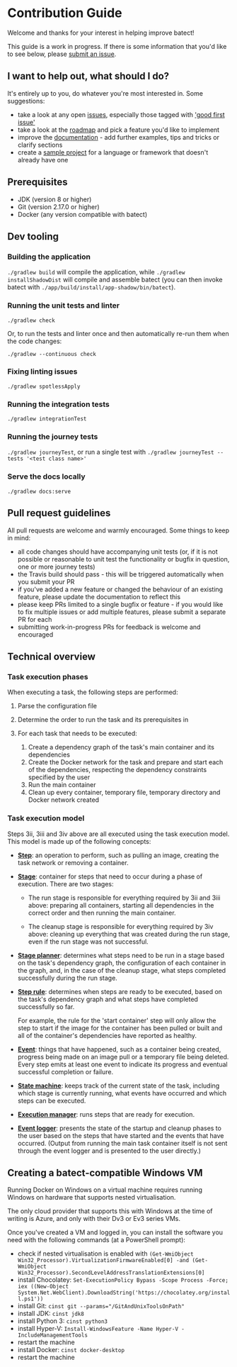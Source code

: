 # Contribution Guide

Welcome and thanks for your interest in helping improve batect!

This guide is a work in progress. If there is some information that you'd like to see below,
please [submit an issue](https://github.com/batect/batect/issues/new).

## I want to help out, what should I do?

It's entirely up to you, do whatever you're most interested in. Some suggestions:

* take a look at any open [issues](https://github.com/batect/batect/issues?q=is%3Aopen+is%3Aissue), especially those tagged with
  ['good first issue'](https://github.com/batect/batect/issues?q=is%3Aopen+is%3Aissue+label%3A%22good+first+issue%22)
* take a look at the [roadmap](https://github.com/batect/batect/blob/master/ROADMAP.md) and pick a feature you'd like to implement
* improve the [documentation](https://batect.charleskorn.com/) - add further examples, tips and tricks or clarify sections
* create a [sample project](https://batect.charleskorn.com/SampleProjects.html) for a language or framework that doesn't already have one

## Prerequisites

* JDK (version 8 or higher)
* Git (version 2.17.0 or higher)
* Docker (any version compatible with batect)

## Dev tooling

### Building the application

`./gradlew build` will compile the application, while `./gradlew installShadowDist` will compile and assemble batect (you can then invoke batect
with `./app/build/install/app-shadow/bin/batect`).

### Running the unit tests and linter

`./gradlew check`

Or, to run the tests and linter once and then automatically re-run them when the code changes:

`./gradlew --continuous check`

### Fixing linting issues

`./gradlew spotlessApply`

### Running the integration tests

`./gradlew integrationTest`

### Running the journey tests

`./gradlew journeyTest`, or run a single test with `./gradlew journeyTest --tests '<test class name>'`

### Serve the docs locally

`./gradlew docs:serve`

## Pull request guidelines

All pull requests are welcome and warmly encouraged. Some things to keep in mind:

* all code changes should have accompanying unit tests (or, if it is not possible or reasonable to unit test the functionality or bugfix in question,
  one or more journey tests)
* the Travis build should pass - this will be triggered automatically when you submit your PR
* if you've added a new feature or changed the behaviour of an existing feature, please update the documentation to reflect this
* please keep PRs limited to a single bugfix or feature - if you would like to fix multiple issues or add multiple features, please submit a separate PR for each
* submitting work-in-progress PRs for feedback is welcome and encouraged

## Technical overview

### Task execution phases

When executing a task, the following steps are performed:

1. Parse the configuration file
2. Determine the order to run the task and its prerequisites in
3. For each task that needs to be executed:

    1. Create a dependency graph of the task's main container and its dependencies
    2. Create the Docker network for the task and prepare and start each of the dependencies, respecting the dependency constraints specified by the user
    3. Run the main container
    4. Clean up every container, temporary file, temporary directory and Docker network created

### Task execution model

Steps 3ii, 3iii and 3iv above are all executed using the task execution model. This model is made up of the following concepts:

* [**Step**](app/src/main/kotlin/batect/execution/model/steps): an operation to perform, such as pulling an image, creating the task network or removing a container.

* [**Stage**](app/src/main/kotlin/batect/execution/model/stages/Stage.kt): container for steps that need to occur during a phase of execution. There are two stages:

  * The run stage is responsible for everything required by 3ii and 3iii above: preparing all containers, starting all dependencies in the correct order and then
    running the main container.

  * The cleanup stage is responsible for everything required by 3iv above: cleaning up everything that was created during the run stage, even if the run stage was
    not successful.

* [**Stage planner**](app/src/main/kotlin/batect/execution/model/stages): determines what steps need to be run in a stage based on the task's dependency graph, the
  configuration of each container in the graph, and, in the case of the cleanup stage, what steps completed successfully during the run stage.

* [**Step rule**](app/src/main/kotlin/batect/execution/model/rules): determines when steps are ready to be executed, based on the task's dependency graph and what
  steps have completed successfully so far.

  For example, the rule for the 'start container' step will only allow the step to start if the image for the container has been pulled or built and all of the
  container's dependencies have reported as healthy.

* [**Event**](app/src/main/kotlin/batect/execution/model/events): things that have happened, such as a container being created, progress being made on an image pull
  or a temporary file being deleted. Every step emits at least one event to indicate its progress and eventual successful completion or failure.

* [**State machine**](app/src/main/kotlin/batect/execution/TaskStateMachine.kt): keeps track of the current state of the task, including which stage is currently
  running, what events have occurred and which steps can be executed.

* [**Execution manager**](app/src/main/kotlin/batect/execution/ParallelExecutionManager.kt): runs steps that are ready for execution.

* [**Event logger**](app/src/main/kotlin/batect/ui): presents the state of the startup and cleanup phases to the user based on the steps that have started and the
  events that have occurred. (Output from running the main task container itself is not sent through the event logger and is presented to the user directly.)

## Creating a batect-compatible Windows VM

Running Docker on Windows on a virtual machine requires running Windows on hardware that supports nested virtualisation.

The only cloud provider that supports this with Windows at the time of writing is Azure, and only with their Dv3 or Ev3 series VMs.

Once you've created a VM and logged in, you can install the software you need with the following commands (at a PowerShell prompt):

* check if nested virtualisation is enabled with `(Get-WmiObject Win32_Processor).VirtualizationFirmwareEnabled[0] -and (Get-WmiObject Win32_Processor).SecondLevelAddressTranslationExtensions[0]`
* install Chocolatey: `Set-ExecutionPolicy Bypass -Scope Process -Force; iex ((New-Object System.Net.WebClient).DownloadString('https://chocolatey.org/install.ps1'))`
* install Git: `cinst git --params="/GitAndUnixToolsOnPath"`
* install JDK: `cinst jdk8`
* install Python 3: `cinst python3`
* install Hyper-V: `Install-WindowsFeature -Name Hyper-V -IncludeManagementTools`
* restart the machine
* install Docker: `cinst docker-desktop`
* restart the machine
